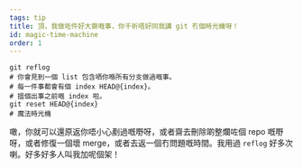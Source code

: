 ```yaml
---
tags: tip
title: 頂，我做咗件好大齋嘅事，你千祈唔好同我講 git 冇個時光機呀！
id: magic-time-machine
order: 1
---
```


```git
git reflog
# 你會見到一個 list 包含哂你喺所有分支做過嘅事。
# 每一件事都會有個 index HEAD@{index}。
# 搵個出事之前嘅 index 啦。
git reset HEAD@{index}
# 魔法時光機
```

噉，你就可以還原返你唔小心剷過嘅嘢呀，或者齋去刪除啲整爛咗個 repo 嘅嘢呀，或者修復一個壞 merge，或者去返一個冇問題嘅時間。我用過 `reflog` 好多次喇。好多好多人叫我加呢個架！
